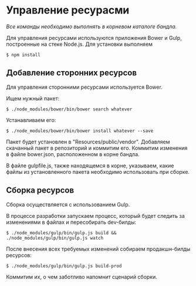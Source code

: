 # Управление ресурасми

*Все команды необходимо выполнять в корневом каталоге бандла.*

Для управления ресурсами используются приложения Bower и Gulp, построенные на стеке Node.js. Для установки выполняем

```shell
$ npm install
```

## Добавление сторонних ресурсов

Для управления сторонними ресурсами используется Bower.

Ищем нужный пакет:

```shell
$ ./node_modules/bower/bin/bower search whatever
```

Устанавливаем его:

```shell
$ ./node_modules/bower/bin/bower install whatever --save
```

Пакет будет установлен в "Resources/public/vendor". Добавляем скачанный пакет в репозиторий и коммитим его. Коммитим
 изменения в файле bower.json, расположенном в корне бандла.
 
В файле gulpfile.js, также находящемся в корне, указываем, какие файлы из установленного пакета необходимо использовать
 при сборке.

## Сборка ресурсов

Сборка осуществляется с использованием Gulp.

В процессе разработки запускаем процесс, который будет следить за изменениями в файлах и пересобирать dev-билды:

```shell
$ ./node_modules/gulp/bin/gulp.js build && ./node_modules/gulp/bin/gulp.js watch
```

После внесения всех требуемых изменений собираем продакшн-билды ресурсов:

```
$ ./node_modules/gulp/bin/gulp.js build-prod 
```

Коммитим их, о чем заботливо напомнит сценарий сборки.
